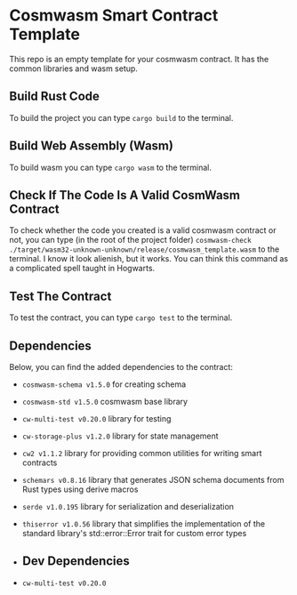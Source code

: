 # Cosmwasm Smart Contract Template
This repo is an empty template for your cosmwasm contract. 
It has the common libraries and wasm setup.

## Build Rust Code
To build the project you can type `cargo build` to the terminal.

## Build Web Assembly (Wasm)
To build wasm you can type `cargo wasm` to the terminal.

## Check If The Code Is A Valid CosmWasm Contract
To check whether the code you created is a valid cosmwasm contract or not, you can type (in the root of the project folder) `cosmwasm-check ./target/wasm32-unknown-unknown/release/cosmwasm_template.wasm` to the terminal.
I know it look alienish, but it works. You can think this command as a complicated spell taught in Hogwarts.

## Test The Contract
To test the contract, you can type `cargo test` to the terminal.

## Dependencies
Below, you can find the added dependencies to the contract:
- `cosmwasm-schema v1.5.0` for creating schema
- `cosmwasm-std v1.5.0` cosmwasm base library
- `cw-multi-test v0.20.0` library for testing
- `cw-storage-plus v1.2.0` library for state management
- `cw2 v1.1.2` library for providing common utilities for writing smart contracts
- `schemars v0.8.16` library that generates JSON schema documents from Rust types using derive macros
- `serde v1.0.195` library for serialization and deserialization
- `thiserror v1.0.56` library that simplifies the implementation of the standard library's std::error::Error trait for custom error types

- ## Dev Dependencies
- `cw-multi-test v0.20.0`
